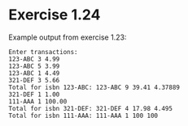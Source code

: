 Exercise 1.24
=============

Example output from exercise 1.23:

    Enter transactions:
    123-ABC 3 4.99
    123-ABC 5 3.99
    123-ABC 1 4.49
    321-DEF 3 5.66
    Total for isbn 123-ABC: 123-ABC 9 39.41 4.37889
    321-DEF 1 1.00
    111-AAA 1 100.00
    Total for isbn 321-DEF: 321-DEF 4 17.98 4.495
    Total for isbn 111-AAA: 111-AAA 1 100 100


